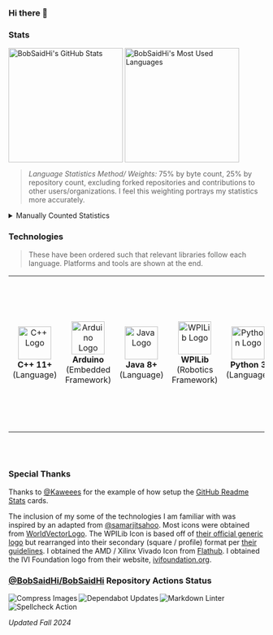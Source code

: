 ### Hi there 👋

<!--
**BobSaidHi/BobSaidHi** is a ✨ _special_ ✨ repository because its `README.md` (this file) appears on your GitHub profile.

Here are some ideas to get you started:

- 🔭 I’m currently working on ...
- 🌱 I’m currently learning ...
- 👯 I’m looking to collaborate on ...
- 🤔 I’m looking for help with ...
- 💬 Ask me about ...
- 📫 How to reach me: ...
- 😄 Pronouns: ...
- ⚡ Fun fact: ...
-->

### Stats

<!-- Public Instance
![BobSaidHi's GitHub stats](https://github-readme-stats.vercel.app/api?username=BobSaidHi&show_icons=true&theme=transparent) ![Top Langs](https://github-readme-stats.vercel.app/api/top-langs/?username=BobSaidHi&exclude_repo=&hide=Dockerfile,Processing)
-->

<!-- Private Instance, slightly more accurate, especially for the main stats card -->
<!-- This alignment is still less than ideal though
![BobSaidHi's GitHub stats](https://github-readme-stats-omega-drab-90.vercel.app/api?username=BobSaidHi&show_icons=true&theme=transparent) ![Top Langs](https://github-readme-stats-omega-drab-90.vercel.app/api/top-langs/?username=BobSaidHi&exclude_repo=&hide=Dockerfile,Processing)
-->

<!-- Begin HTML -->
<!-- Private Instance w/ better formatting -->
<div>
<img height=225 align="center" src="https://github-readme-stats-omega-drab-90.vercel.app/api?username=BobSaidHi&show_icons=true&theme=transparent" alt="BobSaidHi's GitHub Stats"/>
<img height=225 align="center" src="https://github-readme-stats-omega-drab-90.vercel.app/api/top-langs/?username=BobSaidHi&exclude_repo=&hide=Dockerfile,Processing,C&size_weight=0.75&count_weight=0.25" alt="BobSaidHi's Most Used Languages"/>
</div>
<!-- End HTML -->

> *Language Statistics Method/ Weights:* 75% by byte count, 25% by repository count, excluding forked repositories and contributions to other users/organizations.  I feel this weighting portrays my statistics more accurately.

<details>

<summary>Manually Counted Statistics</summary>

> Only counting the top languages in each repository
>
> Mixed C++ and Python repositories are not counted properly.
> Mixed SystemVerilog, Other HDL, and Assembly repositories are not counted properly
>
> *Updated Fall 2024*

| Language    | Repositories Count | Files Count | Percentage Repos / Files |
| ---     | ---   | ---   | ---       |
| Java   | 27  | 278  | 53% / 63% |
| SystemVerilog      | 05  | 100  | 10% / 22% |
| Python | 13  | 036  | 25% / 08% |
| C++/C   | 05   | 20  | 10% / 05% |
| ASM    | 01   | 13  | 02% / 03% |
| **TOTALS**   | **51**  | **439**  | **100% / 100%** |

</details>

### Technologies

> These have been ordered such that relevant libraries follow each language.  Platforms and tools are shown at the end.

<!-- Begin HTML -->
<!-- Programming Languages -->
<table>
  <tr>
    <!-- Programming Languages -->
    <!-- C++ -->
    <td align="center">
      <div style="min-width:80px;">
        <img src="https://cdn.worldvectorlogo.com/logos/c.svg" alt="C++ Logo" width="65"/>
        <br>
        <b>C++ 11+</b>
        <br>
        (Language)
      </div>
    </td>
    <td align="center">
      <div style="min-width:80px;">
        <img src="https://cdn.worldvectorlogo.com/logos/arduino-1.svg" alt="Arduino Logo" width="65"/>
        <br>
        <b>Arduino</b>
        <br>
        (Embedded Framework)
      </div>
    </td>
    <!-- Java -->
    <td align="center">
      <div style="min-width:80px;">
        <img src="https://cdn.worldvectorlogo.com/logos/java-14.svg" alt="Java Logo" width="65"/>
        <br>
        <b>Java 8+</b>
        <br>
        (Language)
      </div>
    </td>
    <td align="center">
      <div style="min-width:80px;">
        <img src="https://github.com/user-attachments/assets/0612e8f0-f786-4159-861a-738c06d36ccf" alt="WPILib Logo"
          width="65"/>
        <br>
        <b>WPILib</b>
        <br>
        (Robotics Framework)
      </div>
    </td>
    <!-- Python -->
    <td align="center">
      <div style="min-width:80px;">
        <img src="https://cdn.worldvectorlogo.com/logos/python-5.svg" alt="Python Logo" width="65"/>
        <br>
        <b>Python 3</b>
        <br>
        (Language)
      </div>
    </td>
    <td align="center">
      <div style="min-width:140px;">
        <i>Additional Python Libraries</i>
        <br>
        <br>
        Easy SCPI
        <br>
        ODrive
        <br>
        PySimpleGui
        <br>
        PyVISA
        <br>
        Requests
      </div>
    </td>
    <!-- HDLs -->
    <td align="center">
      <div style="min-width:80px;">
        <br>
        <b>SystemVerilog</b>
        <br>
        (Hardware Description Language)
      </div>
    </td>
    <td align="center">
      <div style="min-width:140px;">
        <img
          src="https://flathub.org/_next/image?url=https%3A%2F%2Fdl.flathub.org%2Fmedia%2Fcom%2Fgithub%2Fcorna.Vivado%2F07ad2cd5a0a53383dce2081f799f9726%2Ficons%2F128x128%2Fcom.github.corna.Vivado.png&w=256&q=100"
          alt="Vivado Logo" width="65"/>
        <br>
        AMD (Xilinx) <b>Vivado</b>
        <br>
        (FPGA Design Suite)
      </div>
    </td>
    <!-- Markup Languages -->
    <td align="center">
      <div style="min-width:80px;">
        <img src="https://cdn.worldvectorlogo.com/logos/html-1.svg" alt="HTML Logo" width="65"/>
        <br>
        <b>HTML</b>
        <br>
        (Markup)
      </div>
    </td>
    <td align="center">
      <div style="min-width:80px;">
        <img src="https://cdn.worldvectorlogo.com/logos/markdown.svg" alt="Markdown Logo" width="65"/>
        <br>
        <b>Markdown</b>
        <br>
        (Markup)
      </div>
    </td>
    <!-- Scripting Languages -->
    <td align="center">
      <div style="min-width:80px;">
        <b>Windows CMD</b>
        (Shell)
      </div>
    </td>
    <td align="center">
      <div style="min-width:140px;">
        <img src="https://ivifoundation.org/assets/images/square-logo.png" alt="IVI Foundation Logo" width="65"/>
        <br>
        <b>Standard Commands for Programmable Instruments (SCPI)</b>
        <br>
        (Shell Commands)
    </td>
    <!-- Tools -->
    <td align="center">
      <div style="min-width:80px;">
        <br>
        <b>Doxygen</b>
        <br>
        (Documentation Tool)
      </div>
    </td>
    <td align="center">
      <div style="min-width:80px;">
        <br>
        <b>Javadoc</b>
        <br>
        (Documentation Tool)
      </div>
    </td>
    <td align="center">
      <div style="min-width:80px;">
        <img src="https://cdn.worldvectorlogo.com/logos/draw-io.svg" alt="Draw.io Logo" width="65"/>
        <br>
        <b>Draw.io</b>
        <br>
        (Diagramming Tool)
      </div>
    </td>
    <td align="center">
      <div style="min-width:80px;">
        <br>
        <b>WireViz</b>
        <br>
        (Diagramming Tool)
    </td>
    <!-- OS -->
    <td align="center">
      <div style="min-width:80px;">
        <img src="https://cdn.worldvectorlogo.com/logos/microsoft-windows-22.svg" alt="Windows 10 Logo" width="65"/>
        <br>
        <b>Windows 7/8/10+</b>
        <br>
        (OS)
      </div>
    </td>
    <td align="center">
      <div style="min-width:80px;">
        <img src="https://cdn.worldvectorlogo.com/logos/debian-2.svg" alt="Debian Logo" width="65"/>
        <br>
        <b>Debian Linux</b>
        <br>
        (OS)
    </td>
    <!-- Developer Platforms -->
    <td align="center">
      <div style="min-width:80px;">
        <img src="https://cdn.worldvectorlogo.com/logos/github-icon-1.svg" alt="GitHub Logo" width="65"/>
        <br>
        <b>GitHub</b>
        <br>
        (Developer Platform)
      </div>
    </td>
    <td align="center">
      <div style="min-width:80px;">
        <br>
        <b>GitHub Actions</b>
        <br>
        (CI/CD)
      </div>
    </td>
    <td align="center">
      <div style="min-width:80px;">
        <img src="https://cdn.worldvectorlogo.com/logos/gitlab.svg" alt="GitLab Logo" width="65"/>
        <br>
        <b>GitLab</b>
        <br>
        (Developer Platform)
    </td>
    <!-- IDEs -->
    <td align="center">
      <div style="min-width:80px;">
        <img src="https://cdn.worldvectorlogo.com/logos/visual-studio-code-1.svg" alt="VS Code Logo" width="65"/>
        <br>
        Microsoft <b>Visual Studio Code</b>
        <br>
        (IDE)
      </div>
    </td>
    <td align="center">
      <div style="min-width:80px;">
        <img src="https://cdn.worldvectorlogo.com/logos/jetbrains-pycharm.svg" alt="PyCharm Logo" width="65"/>
        <br>
        JetBrains <b>Pycharm</b>
        <br>
        (IDE)
      </div>
    </td>
    <td align="center">
      <div style="min-width:80px;">
        <img src="https://cdn.worldvectorlogo.com/logos/intellij-idea-1.svg" alt="JetBrains IDEA Logo" width="65"/>
        <br>
        JetBrains <b>IDEA</b>
        <br>
        (IDE)
      </div>
    </td>
    <td align="center">
      <div style="min-width:80px;">
        <img src="https://cdn.worldvectorlogo.com/logos/eclipse-11.svg" alt="Eclipse Logo" width="65"/>
        <br>
        <b>Eclipse</b>
        <br>
        (IDE)
      </div>
    </td>
    <td align="center">
      <div style="min-width:80px;">
        <img src="https://cdn.worldvectorlogo.com/logos/notepadd-.svg" alt="Notepad++ Logo" width="65"/>
        <br>
        <b>Notepad++</b>
        <br>
        (Text Editor)
      </div>
    </td>
    <!-- Additional Software -->
    <td align="center">
      <div style="min-width:140px;">
        <b><i>Additional Software</i></b>
        <br>
        <br>
        Adobe Acrobat (Office)
        <br>
        Apache OpenOffice (Office)
        <br>
        Google Workspace (Office)
        <br>
        Microsoft Office (Office)
        <br>
        PuTTY (Remote Terminal Client)
      </div>
    </td>
  </tr>
</table>

<!-- End HTML -->

<br>
<br>

### Special Thanks

Thanks to [@Kaweees](https://github.com/Kaweees/Kaweees/blob/master/README.md) for the example of how setup the [GitHub Readme Stats](https://github.com/anuraghazra/github-readme-stats#readme) cards.

The inclusion of my some of the technologies I am familiar with was inspired by an adapted from [@samarjitsahoo](https://github.com/samarjitsahoo#-my-tech-stack).  Most icons were obtained from [WorldVectorLogo](https://worldvectorlogo.com).  The WPILib Icon is based off of [their official generic logo](https://github.com/wpilibsuite/branding/blob/main/wpilib-generic.svg) but rearranged into their secondary (square / profile) format per [their guidelines](https://github.com/wpilibsuite/branding/blob/main/WPILib-Logo-Branding-Guidelines-2024.pdf).  I obtained the AMD / Xilinx Vivado Icon from [Flathub](https://flathub.org/apps/com.github.corna.Vivado).  I obtained the IVI Foundation logo from their website, [ivifoundation.org](https://www.ivifoundation.org/).

### [@BobSaidHi/BobSaidHi](https://github.com/BobSaidHi/BobSaidHi) Repository Actions Status

<!-- Begin HTML -->
<div>
  <a href="https://github.com/BobSaidHi/BobSaidHi/actions/workflows/imageActions.yml"><img align="left"
      src="https://github.com/BobSaidHi/BobSaidHi/actions/workflows/imageActions.yml/badge.svg"
      alt="Compress Images" /></a>
  <a href="https://github.com/BobSaidHi/BobSaidHi/actions/workflows/dependabot/dependabot-updates"><img align="left"
      src="https://github.com/BobSaidHi/BobSaidHi/actions/workflows/dependabot/dependabot-updates/badge.svg"
      alt="Dependabot Updates" /></a>
  <a href="https://github.com/BobSaidHi/BobSaidHi/actions/workflows/markdownwonLinter.yml"><img align="left"
      src="https://github.com/BobSaidHi/BobSaidHi/actions/workflows/markdownwonLinter.yml/badge.svg"
      alt="Markdown Linter" /></a>
  <a href="https://github.com/BobSaidHi/BobSaidHi/actions/workflows/spell.yml"><img align="left"
      src="https://github.com/BobSaidHi/BobSaidHi/actions/workflows/spell.yml/badge.svg" alt="Spellcheck Action" /></a>
</div>
<!-- End HTML -->

<br>
<br>

*Updated Fall 2024*


